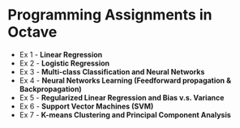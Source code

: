 # Programming Assignments in Octave

* Ex 1 - **Linear Regression**
* Ex 2 - **Logistic Regression**
* Ex 3 - **Multi-class Classification and Neural Networks**
* Ex 4 - **Neural Networks Learning (Feedforward propagation & Backpropagation)**
* Ex 5 - **Regularized Linear Regression and Bias v.s. Variance**
* Ex 6 - **Support Vector Machines (SVM)**
* Ex 7 - **K-means Clustering and Principal Component Analysis**
